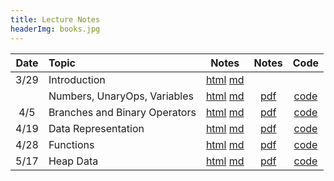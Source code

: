 ```yaml
---
title: Lecture Notes
headerImg: books.jpg
---
```


| Date       | Topic                         | Notes                  |  Notes      |  Code          |
|:----------:|:------------------------------|:----------------------:|:-----------:|:--------------:|
| 3/29       | Introduction                  | [html][lec1] [md][md1] |             |                |
|            | Numbers, UnaryOps, Variables  | [html][lec3] [md][md3] | [pdf][pdf3] | [code][cod3]   |
| 4/5        | Branches and Binary Operators | [html][lec4] [md][md4] | [pdf][pdf4] | [code][cod4]   |
| 4/19       | Data Representation           | [html][lec5] [md][md5] | [pdf][pdf5] | [code][cod5]   |
| 4/28       | Functions                     | [html][lec6] [md][md6] | [pdf][pdf6] | [code][cod6]   |
| 5/17       | Heap Data  		     | [html][lec7] [md][md7] | [pdf][pdf7] | [code][cod7]   |

<!--
|            | Crash course in Haskell       | [html][lec2] [md][md2] |             | [code][cod2]   |
| 4/6        | Branches and Binary Operators | [html][lec4] [md][md4] | [pdf][pdf4a] | [code][cod4]   |
| 4/8        | "" | "" | [pdf][pdf4b] | "" |
| 4/13       | "" | "" | [pdf][pdf4c] | "" |
| 4/22       | "" | "" | [pdf][pdf5b]  | ""   |
| 4/27       | Functions                     | [html][lec6] [md][md6] | [pdf][pdf6]  | [code][cod6]   |
| 5/18       | ""         | ""                     | ""  | ""             |
| 5/20       | Closures   | [html][lec8] [md][md7] | [pdf][pdf8]   | [code][cod8]   |
| 5/25       | "" | "" | [pdf][pdf8b]   | "" |
| 5/27       | "" | "" | [pdf][pdf8c]   | "" |
| 6/1       | Garbage Collection            | [html][lec9] [md][md9] | [pdf][pdf9] | [code][cod9]   |

-->

[lec1]: lectures/01-introduction.html
[md1]: http://github.com/ucsd-cse131/sp21/blob/main/lectures/01-introduction.md

[lec2]: lectures/02-haskell.html
[md2]: http://github.com/ucsd-cse131/sp21/blob/main/lectures/02-haskell.md
[cod2]: static/hs/CrashCourse.hs

[lec3]: lectures/03-adder.html
[md3]: http://github.com/ucsd-cse131/sp21/blob/main/lectures/03-adder.md
[cod3]: https://github.com/ucsd-cse131/01-adder
[pdf3]: static/img/03-adder.pdf

[lec4]: lectures/04-boa.html
[md4]:  http://github.com/ucsd-cse131/sp21/blob/main/lectures/04-boa.md
[cod4]: https://github.com/ucsd-cse131/02-boa
[pdf4]: static/img/04-boa.pdf

[lec5]: lectures/05-cobra.html
[md5]:  http://github.com/ucsd-cse131/sp21/blob/main/lectures/05-cobra.md
[cod5]: https://github.com/ucsd-cse131/03-cobra
[pdf5]: static/img/05-cobra.pdf

[lec6]: lectures/06-diamond.html
[md6]:  http://github.com/ucsd-progsys/131-web/blob/master/lectures/06-diamond.md
[cod6]: https://github.com/ucsd-cse131/04-diamondback
[pdf6]: static/img/06-diamond.pdf

[lec7]: lectures/07-egg-eater.html
[md7]: http://github.com/ucsd-progsys/131-web/blob/master/lectures/07-egg-eater.md
[cod7]: https://github.com/ucsd-cse131/05-egg-eater
[pdf7]: static/img/07-egg.pdf

[lec8]: lectures/08-fer-de-lance.html
[md8]: http://github.com/ucsd-progsys/131-web/blob/master/lectures/08-fer-de-lance.md
[cod8]: https://github.com/ucsd-cse131/06-fer-de-lance
[pdf8]: static/img/08-fdl-A.pdf
[pdf8b]: static/img/08-fdl-B.pdf
[pdf8c]: static/img/08-fdl-C.pdf

[lec9]: lectures/09-garter-gc.html
[md9]: http://github.com/ucsd-progsys/131-web/blob/master/lectures/09-garter-gc.md
[cod9]: https://github.com/ucsd-cse131/07-garter
[pdf9]: static/img/09-garter.pdf
